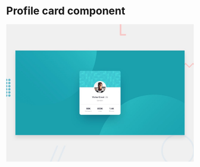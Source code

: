 # Profile card component

![Design preview for the Profile card component coding challenge](./design/desktop-preview.jpg)



